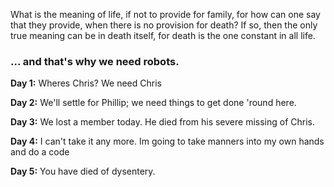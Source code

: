 What is the meaning of life, if not to provide for family, for how can one say that they provide, when there is no provision for death? If so, then the only true meaning can be in death itself, for death is the one constant in all life. 

### ... and that's why we need robots.

**Day 1:** Wheres Chris? We need Chris

**Day 2:** We'll settle for Phillip; we need things to get done 'round here.

**Day 3:** We lost a member today. He died from his severe missing of Chris.

**Day 4:** I can't take it any more. Im going to take manners into my own hands and do a code

**Day 5:** You have died of dysentery. 
